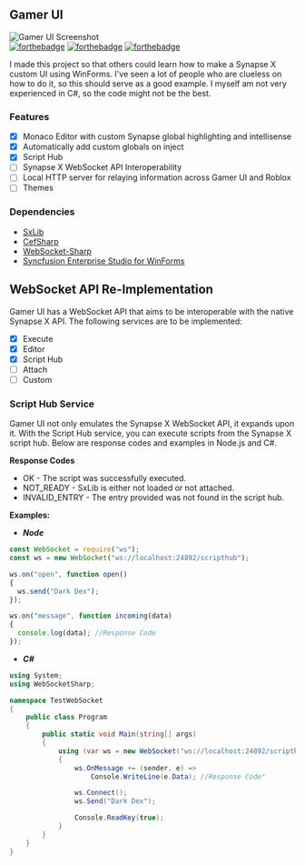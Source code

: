 
## Gamer UI  
![Gamer UI Screenshot](https://i.imgur.com/tB0IE6g.png)  
[![forthebadge](https://forthebadge.com/images/badges/designed-in-ms-paint.svg)](https://forthebadge.com)
[![forthebadge](https://forthebadge.com/images/badges/made-with-c-sharp.svg)](https://forthebadge.com)
[![forthebadge](https://forthebadge.com/images/badges/mom-made-pizza-rolls.svg)](https://forthebadge.com)  

I made this project so that others could learn how to make a Synapse X custom UI using WinForms. I've seen a lot of people who are clueless on how to do it, so this should serve as a good example. I myself am not very experienced in C#, so the code might not be the best.

### Features
 - [x] Monaco Editor with custom Synapse global highlighting and intellisense
 - [x] Automatically add custom globals on inject
 - [x] Script Hub
 - [ ] Synapse X WebSocket API Interoperability
 - [ ] Local HTTP server for relaying information across Gamer UI and Roblox
 - [ ] Themes
 
### Dependencies
  * [SxLib](https://github.com/LoukaMB/SynapseX/wiki/SxLib-API)
  * [CefSharp](http://cefsharp.github.io/)
  * [WebSocket-Sharp](https://github.com/sta/websocket-sharp)
  * [Syncfusion Enterprise Studio for WinForms](https://www.syncfusion.com/products/communitylicense)

## WebSocket API Re-Implementation 
Gamer UI has a WebSocket API that aims to be interoperable with the native Synapse X API. The following services are to be implemented:  

 - [x] Execute 
 - [x] Editor
 - [x] Script Hub
 - [ ] Attach
 - [ ] Custom

### Script Hub Service
Gamer UI not only emulates the Synapse X WebSocket API, it expands upon it. With the Script Hub service, you can execute scripts from the Synapse X script hub. Below are response codes and examples in Node.js and C#.  

**Response Codes**
  * OK - The script was successfully executed.
  * NOT_READY - SxLib is either not loaded or not attached.
  * INVALID_ENTRY - The entry provided was not found in the script hub.

**Examples:**

  * ***Node***
```js
const WebSocket = require("ws");
const ws = new WebSocket("ws://localhost:24892/scripthub");

ws.on("open", function open() 
{
  ws.send("Dark Dex");
});

ws.on("message", function incoming(data)
{
  console.log(data); //Response Code
});
```
  * ***C#***
```csharp
using System;
using WebSocketSharp;

namespace TestWebSocket
{
    public class Program
    {
        public static void Main(string[] args)
        {
            using (var ws = new WebSocket("ws://localhost:24892/scripthub"))
            {
                ws.OnMessage += (sender, e) =>
                    Console.WriteLine(e.Data); //Response Code"

                ws.Connect();
                ws.Send("Dark Dex");

                Console.ReadKey(true);
            }
        }
    }
}
```



